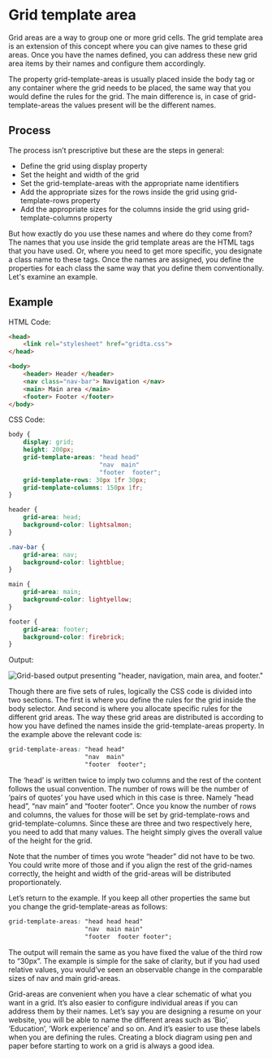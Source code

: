 # Grid template area

Grid areas are a way to group one or more grid cells. The grid template area is an extension of this concept where you can give names to these grid areas. Once you have the names defined, you can address these new grid area items by their names and configure them accordingly.

The property grid-template-areas is usually placed inside the body tag or any container where the grid needs to be placed, the same way that you would define the rules for the grid. The main difference is, in case of grid-template-areas the values present will be the different names.

## Process

The process isn’t prescriptive but these are the steps in general:

- Define the grid using display property
- Set the height and width of the grid
- Set the grid-template-areas with the appropriate name identifiers
- Add the appropriate sizes for the rows inside the grid using grid-template-rows property
- Add the appropriate sizes for the columns inside the grid using grid-template-columns property

But how exactly do you use these names and where do they come from? The names that you use inside the grid template areas are the HTML tags that you have used. Or, where you need to get more specific, you designate a class name to these tags. Once the names are assigned, you define the properties for each class the same way that you define them conventionally. Let's examine an example.

## Example

HTML Code:

```html
<head> 
    <link rel="stylesheet" href="gridta.css"> 
</head> 

<body> 
    <header> Header </header> 
    <nav class="nav-bar"> Navigation </nav> 
    <main> Main area </main> 
    <footer> Footer </footer> 
</body> 
```

CSS Code:

```css
body { 
    display: grid; 
    height: 200px; 
    grid-template-areas: "head head" 
                         "nav  main" 
                         "footer  footer"; 
    grid-template-rows: 30px 1fr 30px; 
    grid-template-columns: 150px 1fr; 
} 

header { 
    grid-area: head; 
    background-color: lightsalmon;
} 

.nav-bar { 
    grid-area: nav; 
    background-color: lightblue; 
} 

main { 
    grid-area: main; 
    background-color: lightyellow; 
}    

footer { 
    grid-area: footer; 
    background-color: firebrick; 
}
```

Output:

![Grid-based output presenting "header, navigation, main area, and footer."](https://d3c33hcgiwev3.cloudfront.net/imageAssetProxy.v1/Pm4mQbrVRwquJkG61XcKeQ_27c5fa8cf96541579e7e92ba74aa1ae1_Picture13.png?expiry=1753574400000&hmac=X0c_8dIiQzkaC8WdT3lspWPq9hIuGD03rbLBtvC5aQM)

Though there are five sets of rules, logically the CSS code is divided into two sections. The first is where you define the rules for the grid inside the body selector. And second is where you allocate specific rules for the different grid areas. The way these grid areas are distributed is according to how you have defined the names inside the grid-template-areas property. In the example above the relevant code is:

```css
grid-template-areas: "head head"
                     "nav  main"
                     "footer  footer";
```

The ‘head’ is written twice to imply two columns and the rest of the content follows the usual convention. The number of rows will be the number of ‘pairs of quotes’ you have used which in this case is three. Namely  “head head”, “nav main” and “footer footer”. Once you know the number of rows and columns, the values for those will be set by grid-template-rows and grid-template-columns. Since these are three and two respectively here, you need to add that many values. The height simply gives the overall value of the height for the grid.

Note that the number of times you wrote “header” did not have to be two. You could write more of those and if you align the rest of the grid-names correctly, the height and width of the grid-areas will be distributed proportionately.

Let’s return to the example. If you keep all other properties the same but you change the grid-template-areas as follows:

```css
grid-template-areas: "head head head"
                     "nav  main main"
                     "footer  footer footer";
```

The output will remain the same as you have fixed the value of the third row to “30px”. The example is simple for the sake of clarity, but if you had used relative values, you would’ve seen an observable change in the comparable sizes of nav and main grid-areas.

Grid-areas are convenient when you have a clear schematic of what you want in a grid. It’s also easier to configure individual areas if you can address them by their names. Let’s say you are designing a resume on your website, you will be able to name the different areas such as ‘Bio’, ‘Education’, ‘Work experience’ and so on. And it’s easier to use these labels when you are defining the rules. Creating a block diagram using pen and paper before starting to work on a grid is always a good idea.
